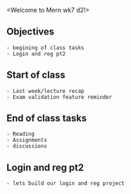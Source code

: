 <Welcome to Mern wk7 d2!>

## Objectives
    - begining of class tasks
    - Login and reg pt2

## Start of class
    - Last week/lecture recap
    - Exam validation feature reminder

## End of class tasks
    - Reading
    - Assignments
    - discussions

## Login and reg pt2
    - lets build our login and reg project